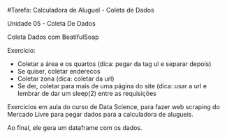 #Tarefa: Calculadora de Aluguel - Coleta de Dados

Unidade 05 - Coleta De Dados

Coleta Dados com BeatifulSoap

Exercício:
- Coletar a área e os quartos (dica: pegar da tag ul e separar depois)
- Se quiser, coletar enderecos
- Coletar zona (dica: coletar da url)
- Se der, coletar para mais de uma página do site (dica: usar a url e lembrar de dar um sleep(2) entre as requisições

Exercicios em aula do curso de Data Science, para fazer web scraping do Mercado Livre para pegar dados para a calculadora de alugueis.

Ao final, ele gera um dataframe com os dados.
